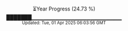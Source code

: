 <p align="center">
⏳Year Progress (24.73 %)<br>
███████▁▁▁▁▁▁▁▁▁▁▁▁▁▁▁▁▁▁▁▁▁▁▁ <br>
<sub>Updated: Tue, 01 Apr 2025 06:03:56 GMT</sub>
</p>


